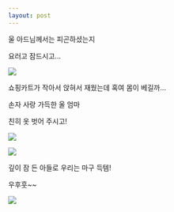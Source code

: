 ```yaml
---
layout: post
---
```



울 아드님께서는 피곤하셨는지

요러고 잠드시고...

![](https://dl.dropboxusercontent.com/u/9792864/DSC02911.JPG)


쇼핑카트가 작아서 앉혀서 재웠는데 혹여 몸이 베길까... 

손자 사랑 가득한 울 엄마

친히 옷 벗어 주시고!

![](https://dl.dropboxusercontent.com/u/9792864/DSC02912.JPG)


![](https://dl.dropboxusercontent.com/u/9792864/20150113_143408.jpg)


깊이 잠 든 아들로 우리는 마구 득템! 

우후훗~~ 

![](http://blogimgs.naver.net/sticker/pc/jessica_special/original/2.png)

